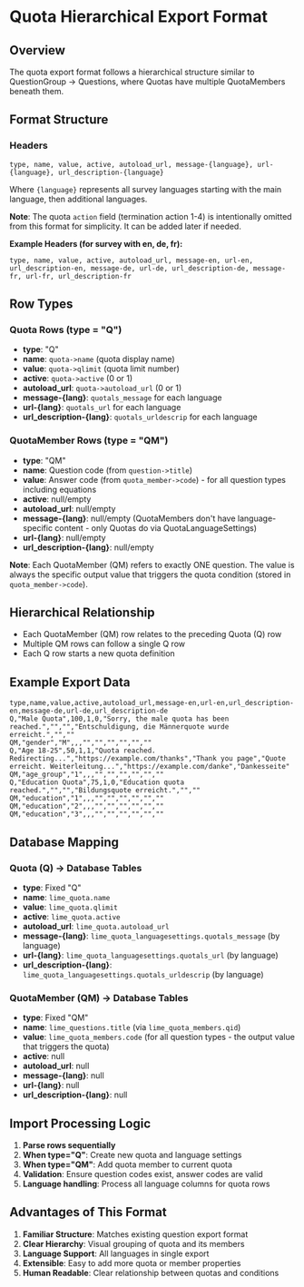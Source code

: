 # Quota Hierarchical Export Format

## Overview
The quota export format follows a hierarchical structure similar to QuestionGroup → Questions, where Quotas have multiple QuotaMembers beneath them.

## Format Structure

### Headers
```
type, name, value, active, autoload_url, message-{language}, url-{language}, url_description-{language}
```

Where `{language}` represents all survey languages starting with the main language, then additional languages.

**Note**: The quota `action` field (termination action 1-4) is intentionally omitted from this format for simplicity. It can be added later if needed.

**Example Headers (for survey with en, de, fr):**
```
type, name, value, active, autoload_url, message-en, url-en, url_description-en, message-de, url-de, url_description-de, message-fr, url-fr, url_description-fr
```

## Row Types

### Quota Rows (type = "Q")
- **type**: "Q"
- **name**: `quota->name` (quota display name)
- **value**: `quota->qlimit` (quota limit number)
- **active**: `quota->active` (0 or 1)
- **autoload_url**: `quota->autoload_url` (0 or 1)
- **message-{lang}**: `quotals_message` for each language
- **url-{lang}**: `quotals_url` for each language
- **url_description-{lang}**: `quotals_urldescrip` for each language

### QuotaMember Rows (type = "QM")
- **type**: "QM"
- **name**: Question code (from `question->title`)
- **value**: Answer code (from `quota_member->code`) - for all question types including equations
- **active**: null/empty
- **autoload_url**: null/empty
- **message-{lang}**: null/empty (QuotaMembers don't have language-specific content - only Quotas do via QuotaLanguageSettings)
- **url-{lang}**: null/empty
- **url_description-{lang}**: null/empty

**Note**: Each QuotaMember (QM) refers to exactly ONE question. The value is always the specific output value that triggers the quota condition (stored in `quota_member->code`).

## Hierarchical Relationship
- Each QuotaMember (QM) row relates to the preceding Quota (Q) row
- Multiple QM rows can follow a single Q row
- Each Q row starts a new quota definition

## Example Export Data

```csv
type,name,value,active,autoload_url,message-en,url-en,url_description-en,message-de,url-de,url_description-de
Q,"Male Quota",100,1,0,"Sorry, the male quota has been reached.","","","Entschuldigung, die Männerquote wurde erreicht.","",""
QM,"gender","M",,,"","","","","",""
Q,"Age 18-25",50,1,1,"Quota reached. Redirecting...","https://example.com/thanks","Thank you page","Quote erreicht. Weiterleitung...","https://example.com/danke","Dankesseite"
QM,"age_group","1",,,"","","","","",""
Q,"Education Quota",75,1,0,"Education quota reached.","","","Bildungsquote erreicht.","",""
QM,"education","1",,,"","","","","",""
QM,"education","2",,,"","","","","",""
QM,"education","3",,,"","","","","",""
```

## Database Mapping

### Quota (Q) → Database Tables
- **type**: Fixed "Q"
- **name**: `lime_quota.name`
- **value**: `lime_quota.qlimit`
- **active**: `lime_quota.active`
- **autoload_url**: `lime_quota.autoload_url`
- **message-{lang}**: `lime_quota_languagesettings.quotals_message` (by language)
- **url-{lang}**: `lime_quota_languagesettings.quotals_url` (by language)
- **url_description-{lang}**: `lime_quota_languagesettings.quotals_urldescrip` (by language)

### QuotaMember (QM) → Database Tables
- **type**: Fixed "QM"
- **name**: `lime_questions.title` (via `lime_quota_members.qid`)
- **value**: `lime_quota_members.code` (for all question types - the output value that triggers the quota)
- **active**: null
- **autoload_url**: null
- **message-{lang}**: null
- **url-{lang}**: null
- **url_description-{lang}**: null

## Import Processing Logic

1. **Parse rows sequentially**
2. **When type="Q"**: Create new quota and language settings
3. **When type="QM"**: Add quota member to current quota
4. **Validation**: Ensure question codes exist, answer codes are valid
5. **Language handling**: Process all language columns for quota rows

## Advantages of This Format

1. **Familiar Structure**: Matches existing question export format
2. **Clear Hierarchy**: Visual grouping of quota and its members
3. **Language Support**: All languages in single export
4. **Extensible**: Easy to add more quota or member properties
5. **Human Readable**: Clear relationship between quotas and conditions